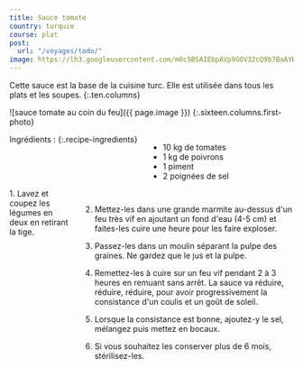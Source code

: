```yaml
---
title: Sauce tomate
country: turquie
course: plat
post:
  url: "/voyages/todo/"
image: https://lh3.googleusercontent.com/m0c5BSAIEbpAVp9GOV32cQ9b7BaAYH51Hzwv4bfliFcqARMMiLlMTr2BFzR1XT4WiEo4ut8A0-xwgUCwE-JcHhdXk6jIs13NoiBS-edA_QSrBgjm80RdLtqzNXpmTyagoiLTLlRyRPWUhkqyFyvyiLcZzRV9qU7KdIhfsm2NmhfJuxkXlgX2nK2dvZCk3EQGArAt--7HUaEbodwaNwSwCn645Tc581yaKYo7NUr5aeQsrjoCx-w0jW0haL99W-8Nkho43NhipfO4mFb9WMgtuoY7ndLyLkWNd-7cbUQox9T6SsTYD1WLQWNqAfIl8DudtQ856NT1So66X5OLfV1cvagnGnhISelcxlLeO2q3flVrdN2Sob27vE5Z_JQX6G5EnMoqHnKjR_pqVJAPT8wcMTOjOPC8o3UBfxEOTXCnJdkwlEVP5LaAhgquW6qfZlz_8Dqyb0jRqTwPI_Vq1GAxIhTsfgFTZ_4D9WGt5eE8CxA8vbTS5shh_CUXf9yBysCg7tS9EWNzmmaeviMqRBKdhoVrbLgUDs_m0AT8pQH7FYjwXnXLA7BOJumCbIhGoK6vrZTq5h3NCIC8K-_YdavW0jMQ5i8_y0tbeiC3fT69m5MR9hVk8SqwzN5YnRGstDhKCAH2PgCrbYio96PRkV_9d7r2BnhWSUZfJWNMz8g5V5NkC4xUvcjLP97kuk5UhLsIZYr3p7w5PrglrhlgCxrIUCZOq7AjTLRXyU8CsPnAQVkgFTvv=w900
---
```


Cette sauce est la base de la cuisine turc. Elle est utilisée dans tous les plats et les soupes.
{:.ten.columns}

<!--fin extrait-->

![sauce tomate au coin du feu]({{ page.image }})
{:.sixteen.columns.first-photo}

<div class="four columns" markdown="1">
Ingrédients :
{:.recipe-ingredients}

- 10 kg de tomates
- 1 kg de poivrons
- 1 piment
- 2 poignées de sel
</div>

<div class="ten columns" markdown="1">
1. Lavez et coupez les légumes en deux en retirant la tige.

2. Mettez-les dans une grande marmite au-dessus d'un feu très vif en ajoutant un fond d'eau (4-5 cm) et faites-les cuire une heure pour les faire exploser.

3. Passez-les dans un moulin séparant la pulpe des graines. Ne gardez que le jus et la pulpe.

4. Remettez-les à cuire sur un feu vif pendant 2 à 3 heures en remuant sans arrêt. La sauce va réduire, réduire, réduire, pour avoir progressivement la consistance d'un coulis et un goût de soleil.

5. Lorsque la consistance est bonne, ajoutez-y le sel, mélangez puis mettez en bocaux.

6. Si vous souhaitez les conserver plus de 6 mois, stérilisez-les.
</div>

